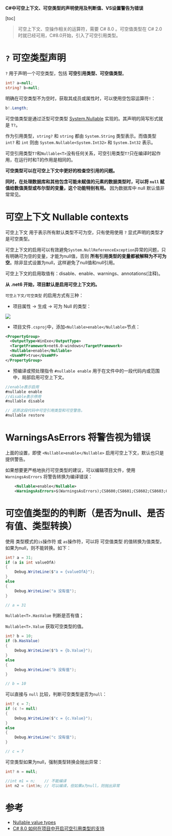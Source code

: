 ﻿**C#中可空上下文、可空类型的声明使用及判断值、VS设置警告为错误**

[toc]

> 可空上下文、空操作相关的运算符，需要 C# 8.0 。可空值类型在 C# 2.0 时就已经可用，C#8.0开始，引入了可空引用类型。

# `?` 可空类型声明

`?` 用于声明一个可空类型，包括 **可空引用类型、可空值类型**。

```C#
int? a=null;
string? b=null;
```

明确在可空类型不为空时，获取其成员或属性时，可以使用空包容运算符`!`：

```C#
b!.Length;
```

可空值类型是通过泛型可空类型 [System.Nullable<T>](https://learn.microsoft.com/en-us/dotnet/api/system.nullable-1) 实现的。其声明的简写形式就是 `T?`。

作为引用类型，`string?` 和 `string` 都由 `System.String` 类型表示。而值类型 `int?` 和 `int` 则由 `System.Nullable<System.Int32>` 和 `System.Int32` 表示。

可空引用类型`T?`和`Nullable<T>`没有任何关系，可空引用类型`T?`只在编译时起作用，在运行时和T的作用是相同的。

**可空类型可以在可空上下文中更好的检查空引用的问题。**

**同时，在处理数据库和其他包含可能未赋值的元素的数据类型时，可以将 `null` 赋值给数值类型或布尔型的变量，这个功能特别有用。** 因为数据库中 null 默认值非常常见。

# 可空上下文 Nullable contexts

可空上下文 用于表示所有默认类型不可为空，只有使用使用 `?` 显式声明的类型才是可空类型。

可空上下文的启用可以有效避免`System.NullReferenceException`异常的问题，只有明确可为空的变量，才能为null值，否则 **所有引用类型的变量都被解释为不可为空**。除非显式设置为null，这样避免了null值和null引用。

可空上下文的启用取值有：disable、enable、warnings、annotations(注释)。

**从 .net6 开始，项目默认是启用可空上下文的。**

`可空上下文/可空类型` 的启用方式有三种：

- 项目属性 -> 生成 -> 可为 Null 的类型：

![](https://img2023.cnblogs.com/blog/1108935/202212/1108935-20221214235430809-1407081586.png)  

- 项目文件`.csproj`中，添加`<Nullable>enable</Nullable>`节点：

```xml
<PropertyGroup>
  <OutputType>WinExe</OutputType>
  <TargetFramework>net6.0-windows</TargetFramework>
  <Nullable>enable</Nullable>
  <UseWPF>true</UseWPF>
</PropertyGroup>
```

- 预编译或预处理指令 `#nullable enable` 用于在文件中的一段代码内或范围中，局部启用可空上下文。

```C#
//enable表示启用
#nullable enable
//disable表示停用
#nullable disable

// 还原这段代码中可空引用类型和可空警告。
#nullable restore
```

# WarningsAsErrors 将警告视为错误

上面的设置，即使 `<Nullable>enable</Nullable>` 启用可空上下文，默认也只是提供警告。

如果想要更严格地执行可空类型的建议，可以编辑项目文件，使用 `WarningsAsErrors` 将警告转换为编译错误：

```xml
    <Nullable>enable</Nullable>
    <WarningsAsErrors>$(WarningsAsErrors);CS8600;CS8601;CS8602;CS8603;CS8604;CS8609;CS8610;CS8614;CS8616;CS8618;CS8619;CS8622;CS8625</WarningsAsErrors>
```

# 可空值类型的的判断（是否为null、是否有值、类型转换）

使用 类型模式的`is`操作符 或 `as`操作符，可以将 可空值类型 的值转换为值类型，如果为null，则不能转换。如下：

```C#
int? a = 31;
if (a is int valueOfA)
{
    Debug.WriteLine($"a = {valueOfA}");
}
else
{
    Debug.WriteLine("a 没有值");
}

// a = 31
```

`Nullable<T>.HasValue` 判断是否有值；

`Nullable<T>.Value` 获取可空类型的值。

```C#
int? b = 10;
if (b.HasValue)
{
    Debug.WriteLine($"b = {b.Value}");
}
else
{
    Debug.WriteLine("b 没有值");
}

// b = 10
```

可以直接与 `null` 比较，判断可空类型是否为`null`：

```C#
int? c = 7;
if (c != null)
{
    Debug.WriteLine($"c = {c.Value}");
}
else
{
    Debug.WriteLine("c 没有值");
}

// c = 7
```

可空类型如果为null，强制类型转换会抛出异常：

```C#
int? n = null;

//int m1 = n;    // 不能编译
int n2 = (int)n; // 可以编译，但如果a为null，则抛出异常
```

# 参考

- [Nullable value types](https://learn.microsoft.com/en-us/dotnet/csharp/language-reference/builtin-types/nullable-value-types)
- [C# 8.0 如何在项目中开启可空引用类型的支持](https://blog.walterlv.com/post/how-to-enable-nullable-reference-types)
